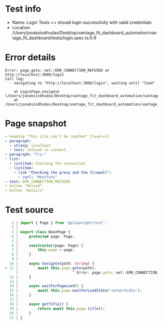 # Test info

- Name: Login Tests >> should login successfully with valid credentials
- Location: /Users/jonaksindhudas/Desktop/vantage_fit_dashboard_automation/vantage_fit_dashboard/tests/login.spec.ts:5:9

# Error details

```
Error: page.goto: net::ERR_CONNECTION_REFUSED at http://localhost:3000/login
Call log:
  - navigating to "http://localhost:3000/login", waiting until "load"

    at LoginPage.navigate (/Users/jonaksindhudas/Desktop/vantage_fit_dashboard_automation/vantage_fit_dashboard/pages/BasePage.ts:11:25)
    at /Users/jonaksindhudas/Desktop/vantage_fit_dashboard_automation/vantage_fit_dashboard/tests/login.spec.ts:9:25
```

# Page snapshot

```yaml
- heading "This site can’t be reached" [level=1]
- paragraph:
  - strong: localhost
  - text: refused to connect.
- paragraph: "Try:"
- list:
  - listitem: Checking the connection
  - listitem:
    - link "Checking the proxy and the firewall":
      - /url: "#buttons"
- text: ERR_CONNECTION_REFUSED
- button "Reload"
- button "Details"
```

# Test source

```ts
   1 | import { Page } from '@playwright/test';
   2 |
   3 | export class BasePage {
   4 |     protected page: Page;
   5 |
   6 |     constructor(page: Page) {
   7 |         this.page = page;
   8 |     }
   9 |
  10 |     async navigate(path: string) {
> 11 |         await this.page.goto(path);
     |                         ^ Error: page.goto: net::ERR_CONNECTION_REFUSED at http://localhost:3000/login
  12 |     }
  13 |
  14 |     async waitForPageLoad() {
  15 |         await this.page.waitForLoadState('networkidle');
  16 |     }
  17 |
  18 |     async getTitle() {
  19 |         return await this.page.title();
  20 |     }
  21 | } 
```